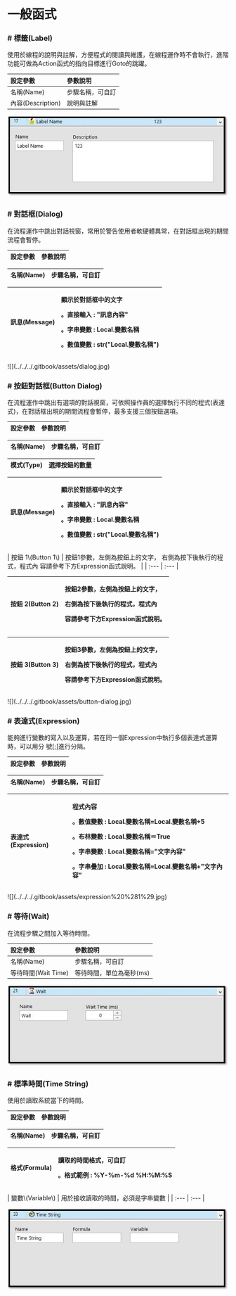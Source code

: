# 一般函式

### \# 標籤\(Label\)

使用於線程的說明與註解，方便程式的閱讀與維護，在線程運作時不會執行，進階功能可做為Action函式的指向目標進行Goto的跳躍。

| 設定參數 | 參數說明 |
| :--- | :--- |
| 名稱\(Name\) | 步驟名稱，可自訂 |
| 內容\(Description\) | 說明與註解 |

![](../../../.gitbook/assets/label.jpg)

### \# 對話框\(Dialog\)

在流程運作中跳出對話視窗，常用於警告使用者軟硬體異常，在對話框出現的期間流程會暫停。

| 設定參數 | 參數說明 |
| :--- | :--- |


| 名稱\(Name\) | 步驟名稱，可自訂 |
| :--- | :--- |


<table>
  <thead>
    <tr>
      <th style="text-align:left">訊息(Message)</th>
      <th style="text-align:left">
        <p>顯示於對話框中的文字</p>
        <p>。直接輸入 : "訊息內容"</p>
        <p>。字串變數 : Local.變數名稱</p>
        <p>。數值變數 : str("Local.變數名稱")</p>
      </th>
    </tr>
  </thead>
  <tbody></tbody>
</table>![](../../../.gitbook/assets/dialog.jpg)

### \# 按鈕對話框\(Button Dialog\)

在流程運作中跳出有選項的對話視窗，可依照操作員的選擇執行不同的程式\(表達式\)，在對話框出現的期間流程會暫停，最多支援三個按鈕選項。

| 設定參數 | 參數說明 |
| :--- | :--- |


| 名稱\(Name\) | 步驟名稱，可自訂 |
| :--- | :--- |


| 模式\(Type\) | 選擇按鈕的數量 |
| :--- | :--- |


<table>
  <thead>
    <tr>
      <th style="text-align:left">訊息(Message)</th>
      <th style="text-align:left">
        <p>顯示於對話框中的文字</p>
        <p>。直接輸入 : "訊息內容"</p>
        <p>。字串變數 : Local.變數名稱</p>
        <p>。數值變數 : str("Local.變數名稱")</p>
      </th>
    </tr>
  </thead>
  <tbody></tbody>
</table>| 按鈕 1\(Button 1\) | 按鈕1參數，左側為按鈕上的文字， 右側為按下後執行的程式，程式內 容請參考下方Expression函式說明。 |
| :--- | :--- |


<table>
  <thead>
    <tr>
      <th style="text-align:left">按鈕 2(Button 2)</th>
      <th style="text-align:left">
        <p>按鈕2參數，左側為按鈕上的文字，</p>
        <p>右側為按下後執行的程式，程式內</p>
        <p>容請參考下方Expression函式說明。</p>
      </th>
    </tr>
  </thead>
  <tbody></tbody>
</table><table>
  <thead>
    <tr>
      <th style="text-align:left">按鈕 3(Button 3)</th>
      <th style="text-align:left">
        <p>按鈕3參數，左側為按鈕上的文字，</p>
        <p>右側為按下後執行的程式，程式內</p>
        <p>容請參考下方Expression函式說明。</p>
      </th>
    </tr>
  </thead>
  <tbody></tbody>
</table>![](../../../.gitbook/assets/button-dialog.jpg)

### \# 表達式\(Expression\)

能夠進行變數的寫入以及運算，若在同一個Expression中執行多個表達式運算時，可以用分 號\[;\]進行分隔。

| 設定參數 | 參數說明 |
| :--- | :--- |


| 名稱\(Name\) | 步驟名稱，可自訂 |
| :--- | :--- |


<table>
  <thead>
    <tr>
      <th style="text-align:left">表達式(Expression)</th>
      <th style="text-align:left">
        <p>程式內容</p>
        <p>。數值變數 : Local.變數名稱=Local.變數名稱+5</p>
        <p>。布林變數 : Local.變數名稱＝True</p>
        <p>。字串變數 : Local.變數名稱="文字內容"</p>
        <p>。字串疊加 : Local.變數名稱=Local.變數名稱+"文字內容"</p>
      </th>
    </tr>
  </thead>
  <tbody></tbody>
</table>![](../../../.gitbook/assets/expression%20%281%29.jpg)

### \# 等待\(Wait\)

在流程步驟之間加入等待時間。

| 設定參數 | 參數說明 |
| :--- | :--- |
| 名稱\(Name\) | 步驟名稱，可自訂 |
| 等待時間\(Wait Time\) | 等待時間，單位為毫秒\(ms\) |

![](../../../.gitbook/assets/waittime.jpg)

### \# 標準時間\(Time String\)

使用於讀取系統當下的時間。

| 設定參數 | 參數說明 |
| :--- | :--- |


| 名稱\(Name\) | 步驟名稱，可自訂 |
| :--- | :--- |


<table>
  <thead>
    <tr>
      <th style="text-align:left">格式(Formula)</th>
      <th style="text-align:left">
        <p>讀取的時間格式，可自訂</p>
        <p>。格式範例 : %Y-%m-%d %H:%M:%S</p>
      </th>
    </tr>
  </thead>
  <tbody></tbody>
</table>| 變數\(Variable\) | 用於接收讀取的時間，必須是字串變數 |
| :--- | :--- |


![](../../../.gitbook/assets/timestring.jpg)

